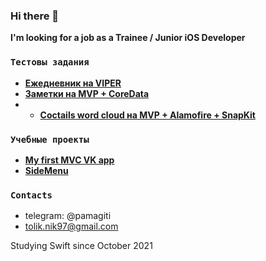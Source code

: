 ### Hi there 👋
**I'm looking for a job as a Trainee / Junior iOS Developer**

### `Тестовы задания`
- **<a href="https://github.com/pamagitiii/TestDiary">Ежедневник на VIPER</a>**
- **<a href="https://github.com/pamagitiii/CFTNotes">Заметки на MVP + CoreData</a>**
- - **<a href="https://github.com/pamagitiii/CoctailsTest">Coctails word cloud на MVP + Alamofire + SnapKit</a>**

### `Учебные проекты`
- **<a href="https://github.com/pamagitiii/ClientVK">My first MVC VK app</a>**
- **<a href="https://github.com/pamagitiii/SideMenu">SideMenu</a>**

### `Contacts`
- telegram: @pamagiti
- tolik.nik97@gmail.com

Studying Swift since October 2021
